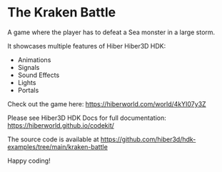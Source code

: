 # The Kraken Battle

A game where the player has to defeat a Sea monster in a large storm.

It showcases multiple features of Hiber Hiber3D HDK:

- Animations
- Signals
- Sound Effects
- Lights
- Portals

Check out the game here: https://hiberworld.com/world/4kYI07y3Z

Please see Hiber3D HDK Docs for full documentation:
https://hiberworld.github.io/codekit/

The source code is available at
https://github.com/hiber3d/hdk-examples/tree/main/kraken-battle

Happy coding!
